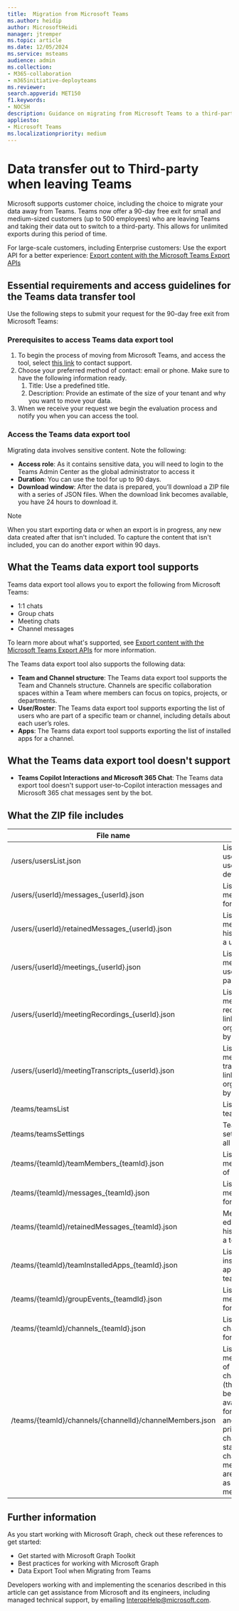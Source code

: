 ```yaml
---
title:  Migration from Microsoft Teams
ms.author: heidip
author: MicrosoftHeidi
manager: jtremper
ms.topic: article
ms.date: 12/05/2024
ms.service: msteams
audience: admin
ms.collection: 
- M365-collaboration
- m365initiative-deployteams
ms.reviewer: 
search.appverid: MET150
f1.keywords:
- NOCSH
description: Guidance on migrating from Microsoft Teams to a third-party application.
appliesto: 
- Microsoft Teams
ms.localizationpriority: medium
---
```


# Data transfer out to Third-party when leaving Teams 

Microsoft supports customer choice, including the choice to migrate your data away from Teams. Teams now offer a 90-day free exit for small and medium-sized customers (up to 500 employees) who are leaving Teams and taking their data out to switch to a third-party. This allows for unlimited exports during this period of time.

For large-scale customers, including Enterprise customers: Use the export API for a better experience: [Export content with the Microsoft Teams Export APIs](export-teams-content.md)

## Essential requirements and access guidelines for the Teams data transfer tool

Use the following steps to submit your request for the 90-day free exit from Microsoft Teams:

### Prerequisites to access Teams data export tool 

1. To begin the process of moving from Microsoft Teams, and access the tool, select [this link](https://aka.ms/AccessTeamsDataExportTool) to contact support.
1. Choose your preferred method of contact: email or phone. Make sure to have the following information ready.
    1. Title: Use a predefined title.
    1. Description: Provide an estimate of the size of your tenant and why you want to move your data.
1. Wnen we receive your request we begin the evaluation process and notify you when you can access the tool.

### Access the Teams data export tool

Migrating data involves sensitive content. Note the following:

- **Access role**: As it contains sensitive data, you will need to login to the Teams Admin Center as the global administrator to access it
- **Duration**: You can use the tool for up to 90 days.
- **Download window**: After the data is prepared, you’ll download a ZIP file with a series of JSON files. When the download link becomes available, you have 24 hours to download it.

> [!NOTE]
> When you start exporting data or when an export is in progress, any new data created after that isn't included. To capture the content that isn't included, you can do another export within 90 days.

## What the Teams data export tool supports

Teams data export tool allows you to export the following from Microsoft Teams:

- 1:1 chats
- Group chats
- Meeting chats
- Channel messages

To learn more about what's supported, see [Export content with the Microsoft Teams Export APIs](export-teams-content.md) for more information.

The Teams data export tool also supports the following data:

- **Team and Channel structure**: The Teams data export tool supports the Team and Channels structure. Channels are specific collaboration spaces within a Team where members can focus on topics, projects, or departments.
- **User/Roster**: The Teams data export tool supports exporting the list of users who are part of a specific team or channel, including details about each user’s roles.
- **Apps**: The Teams data export tool supports exporting the list of installed apps for a channel.

## What the Teams data export tool doesn't support

- **Teams Copilot Interactions and Microsoft 365 Chat**: The Teams data export tool doesn't support user-to-Copilot interaction messages and Microsoft 365 chat messages sent by the bot.

## What the ZIP file includes

|File name |Note |Public documentation |
|----------|-----|---------------------|
|/users/usersList.json |List of all users with user details |[List users](/graph/api/user-list) |
|/users/{userId}/messages_{userId}.json |List of messages for a user |[chats: getAllMessages](/graph/api/chats-getallmessages) |
|/users/{userId}/retainedMessages_{userId}.json |List of edit message history of a user |[chat: getAllRetainedMessages](/graph/api/chat-getallretainedmessages) |
|/users/{userId}/meetings_{userId}.json |List of meetings user is part of |[List events](/graph/api/calendar-list-events) |
|/users/{userId}/meetingRecordings_{userId}.json |List of meeting recordings links organized by a user |[onlineMeeting: getAllRecordings](/graph/api/onlinemeeting-getallrecordings) |
|/users/{userId}/meetingTranscripts_{userId}.json |List of meeting transcript links organized by a user |[onlineMeeting: getAllTranscripts](/graph/api/onlinemeeting-getalltranscripts) |
|/teams/teamsList |List of teams |[List groups](/graph/api/group-list) |
|/teams/teamsSettings |Team settings of all teams |[Get team](/graph/api/team-get) |
|/teams/{teamId}/teamMembers_{teamId}.json |List of members of a team |[List members of team](/graph/api/team-list-members) |
|/teams/{teamId}/messages_{teamId}.json |List of messages for a team  |[channel: getAllMessages](/graph/api/channel-getallmessages) |
|/teams/{teamId}/retainedMessages_{teamId}.json |Message edit history of a team |[channel: getAllRetainedMessages](/graph/api/channel-getallretainedmessages) |
|/teams/{teamId}/teamInstalledApps_{teamId}.json |List of installed apps of a team |[List apps in team](/graph/api/team-list-installedapps) |
|/teams/{teamId}/groupEvents_{teamdId}.json |List of meetings for a team |[List calendarView](/graph/api/calendar-list-calendarview) |
|/teams/{teamId}/channels_{teamId}.json |List of channels for a team |[List allChannels](/graph/api/team-list-allchannels) |
|/teams/{teamId}/channels/{channelId}/channelMembers.json |List of members of a channel (this will be only available for shared and private channels, standard channel members are same as team’s member) |[List members of a channel](/graph/api/channel-list-members) |

## Further information

As you start working with Microsoft Graph, check out these references to get started:

- Get started with Microsoft Graph Toolkit
- Best practices for working with Microsoft Graph
- Data Export Tool when Migrating from Teams

Developers working with and implementing the scenarios described in this article can get assistance from Microsoft and its engineers, including managed technical support, by emailing InteropHelp@microsoft.com.
